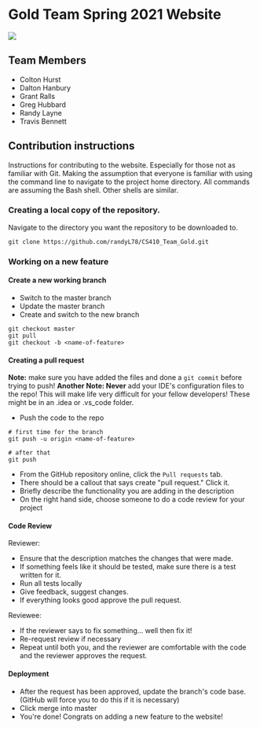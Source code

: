 # Gold Team Spring 2021 Website

![](https://github.com/randyL78/CS410_Team_Gold/workflows/CI/badge.svg)

## Team Members

 * Colton Hurst
 * Dalton Hanbury
 * Grant Ralls
 * Greg Hubbard
 * Randy Layne
 * Travis Bennett
 
 ## Contribution instructions
 
 Instructions for contributing to the website. Especially for those not as familiar with Git. 
 Making the assumption that everyone is familiar with using the command line to navigate to 
 the project home directory. All commands are assuming the Bash shell. Other shells are similar.
 
 ###  Creating a local copy of the repository.
 
 Navigate to the directory you want the repository to be downloaded to.
 ```shell script
git clone https://github.com/randyL78/CS410_Team_Gold.git
```

### Working on a new feature

#### Create a new working branch

* Switch to the master branch
* Update the master branch
* Create and switch to the new branch

```shell script
git checkout master
git pull
git checkout -b <name-of-feature>
```

#### Creating a pull request

**Note:** make sure you have added the files and done a `git commit` before trying to push!
**Another Note: Never** add your IDE's configuration files to the repo! This will make life very
difficult for your fellow developers! These might be in an .idea or .vs_code folder.

* Push the code to the repo
```shell script
# first time for the branch
git push -u origin <name-of-feature>

# after that
git push
```
* From the GitHub repository online, click the `Pull requests` tab.
* There should be a callout that says create "pull request." Click it.
* Briefly describe the functionality you are adding in the description
* On the right hand side, choose someone to do a code review for your project

#### Code Review

Reviewer:

* Ensure that the description matches the changes that were made.
* If something feels like it should be tested, make sure there is a test written for it.
* Run all tests locally
* Give feedback, suggest changes.
* If everything looks good approve the pull request.

Reviewee:

* If the reviewer says to fix something... well then fix it!
* Re-request review if necessary
* Repeat until both you, and the reviewer are comfortable with the code and the reviewer 
  approves the request.
  
#### Deployment

* After the request has been approved, update the branch's code base. (GitHub will force 
  you to do this if it is necessary)
* Click merge into master
* You're done! Congrats on adding a new feature to the website!
